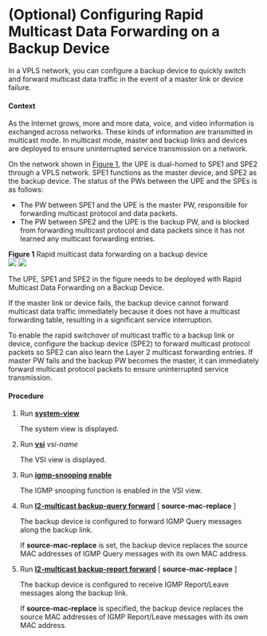 (Optional) Configuring Rapid Multicast Data Forwarding on a Backup Device
=========================================================================

In a VPLS network, you can configure a backup device to quickly switch and forward multicast data traffic in the event of a master link or device failure.

#### Context

As the Internet grows, more and more data, voice, and video information is exchanged across networks. These kinds of information are transmitted in multicast mode. In multicast mode, master and backup links and devices are deployed to ensure uninterrupted service transmission on a network.

On the network shown in [Figure 1](#EN-US_TASK_0172367845__fig_dc_vrp_l2mc_cfg_006401), the UPE is dual-homed to SPE1 and SPE2 through a VPLS network. SPE1 functions as the master device, and SPE2 as the backup device. The status of the PWs between the UPE and the SPEs is as follows:

* The PW between SPE1 and the UPE is the master PW, responsible for forwarding multicast protocol and data packets.
* The PW between SPE2 and the UPE is the backup PW, and is blocked from forwarding multicast protocol and data packets since it has not learned any multicast forwarding entries.

**Figure 1** Rapid multicast data forwarding on a backup device  
![](images/fig_dc_vrp_l2mc_cfg_006401.png)
![](../../../../public_sys-resources/note_3.0-en-us.png) 

The UPE, SPE1 and SPE2 in the figure needs to be deployed with Rapid Multicast Data Forwarding on a Backup Device.

If the master link or device fails, the backup device cannot forward multicast data traffic immediately because it does not have a multicast forwarding table, resulting in a significant service interruption.

To enable the rapid switchover of multicast traffic to a backup link or device, configure the backup device (SPE2) to forward multicast protocol packets so SPE2 can also learn the Layer 2 multicast forwarding entries. If master PW fails and the backup PW becomes the master, it can immediately forward multicast protocol packets to ensure uninterrupted service transmission.


#### Procedure

1. Run [**system-view**](cmdqueryname=system-view)
   
   
   
   The system view is displayed.
2. Run [**vsi**](cmdqueryname=vsi) *vsi-name*
   
   
   
   The VSI view is displayed.
3. Run [**igmp-snooping enable**](cmdqueryname=igmp-snooping+enable)
   
   
   
   The IGMP snooping function is enabled in the VSI view.
4. Run [**l2-multicast backup-query forward**](cmdqueryname=l2-multicast+backup-query+forward) [ **source-mac-replace** ]
   
   
   
   The backup device is configured to forward IGMP Query messages along the backup link.
   
   If **source-mac-replace** is set, the backup device replaces the source MAC addresses of IGMP Query messages with its own MAC address.
5. Run [**l2-multicast backup-report forward**](cmdqueryname=l2-multicast+backup-report+forward) [ **source-mac-replace** ]
   
   
   
   The backup device is configured to receive IGMP Report/Leave messages along the backup link.
   
   If **source-mac-replace** is specified, the backup device replaces the source MAC addresses of IGMP Report/Leave messages with its own MAC address.